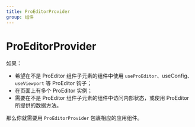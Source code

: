 ```yaml
---
title: ProEditorProvider
group: 组件
---
```


# ProEditorProvider

如果：

- 希望在不是 ProEditor 组件子元素的组件中使用 `useProEditor`、useConfig、`useViewport` 等 ProEditor 钩子；
- 在页面上有多个 ProEditor 实例；
- 需要在不是 ProEditor 组件子元素的组件中访问内部状态，或使用 ProEditor 所提供的数据方法。

那么你就需要用 `ProEditorProvider` 包裹相应的应用组件。
